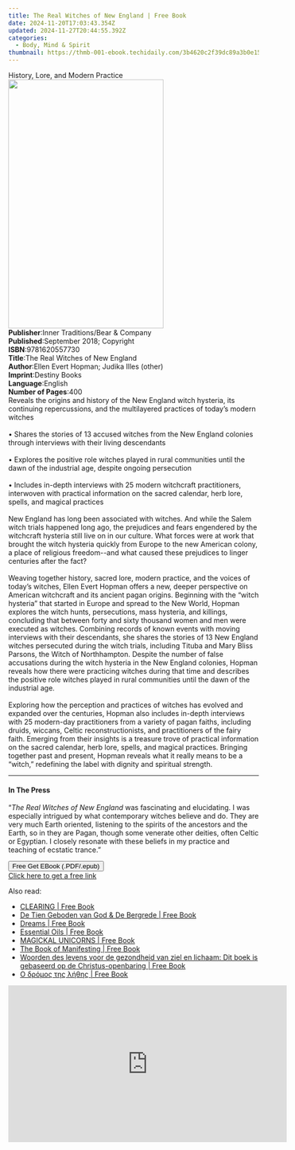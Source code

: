 ```yaml
---
title: The Real Witches of New England | Free Book
date: 2024-11-20T17:03:43.354Z
updated: 2024-11-27T20:44:55.392Z
categories:
  - Body, Mind & Spirit
thumbnail: https://thmb-001-ebook.techidaily.com/3b4620c2f39dc89a3b0e155df788d39e04958d25ea575e6d224f817b1e180cd9.jpg
---
```

<main id="book-container">
  <div class="flex flex-col">
    <div class="book-brief flex-1 py-6 px-4 sm:p-6 md:py-10 md:px-8">
      <!-- brief-->
      <div class="book-brief-main">History, Lore, and Modern Practice</div>
    </div>
    <div
      class="book-meta-info flex-1 grid gap-4 col-start-1 col-end-3 row-start-1 sm:mb-6 sm:grid-cols-4 lg:gap-6 lg:col-start-2 lg:row-end-6 lg:row-span-6 lg:mb-0"
    >
      <div
        class="book-meta-info-left place-content-center mt-4 p-4 text-sm leading-6 col-start-2 col-span-2 dark:text-slate-400"
      >
        <img
          class="w-full h-500 object-cover rounded-lg sm:h-255 sm:col-span-2 lg:col-span-full"
          src="https://img-001-ebook.techidaily.com/a6d347f0decb3e307a87dd869eadedcbe6e4cb75329c83cc7001028520508063.jpg"
          alt=""
          width="312"
          height="500"
        />
      </div>
      <div
        class="book-meta-info-right mt-2 col-start-1 row-start-2 col-span-3 self-center"
      >
        <!-- meta data  -->
        <div class="flex flex-col px-4 md:px-8">
          <div class="flex-1">
            <strong>Publisher</strong>:<span class="px-2"
              >Inner Traditions/Bear &amp; Company</span
            >
          </div>
          <div class="flex-1">
            <strong>Published</strong>:<span class="px-2"
              >September 2018; Copyright</span
            >
          </div>
          <div class="flex-1">
            <strong>ISBN</strong>:<span class="px-2">9781620557730</span>
          </div>
          <div class="flex-1">
            <strong>Title</strong>:<span class="px-2"
              >The Real Witches of New England</span
            >
          </div>
          <div class="flex-1">
            <strong>Author</strong>:<span class="px-2"
              >Ellen Evert Hopman; Judika Illes (other)</span
            >
          </div>
          <div class="flex-1">
            <strong>Imprint</strong>:<span class="px-2">Destiny Books</span>
          </div>
          <div class="flex-1">
            <strong>Language</strong>:<span class="px-2">English</span>
          </div>
          <div class="flex-1">
            <strong>Number of Pages</strong>:<span class="px-2">400</span>
          </div>
        </div>
      </div>
    </div>
    <div class="book-description flex-1 py-6 px-4 sm:p-6 md:py-10 md:px-8">
      <div class="book-description-main">
        <div accordion-content="" id="description">
          Reveals the origins and history of the New England witch hysteria, its
          continuing repercussions, and the multilayered practices of today’s
          modern witches <br /><br />• Shares the stories of 13 accused witches
          from the New England colonies through interviews with their living
          descendants <br /><br />• Explores the positive role witches played in
          rural communities until the dawn of the industrial age, despite
          ongoing persecution <br /><br />• Includes in-depth interviews with 25
          modern witchcraft practitioners, interwoven with practical information
          on the sacred calendar, herb lore, spells, and magical practices
          <br /><br />New England has long been associated with witches. And
          while the Salem witch trials happened long ago, the prejudices and
          fears engendered by the witchcraft hysteria still live on in our
          culture. What forces were at work that brought the witch hysteria
          quickly from Europe to the new American colony, a place of religious
          freedom--and what caused these prejudices to linger centuries after
          the fact? <br /><br />Weaving together history, sacred lore, modern
          practice, and the voices of today’s witches, Ellen Evert Hopman offers
          a new, deeper perspective on American witchcraft and its ancient pagan
          origins. Beginning with the “witch hysteria” that started in Europe
          and spread to the New World, Hopman explores the witch hunts,
          persecutions, mass hysteria, and killings, concluding that between
          forty and sixty thousand women and men were executed as witches.
          Combining records of known events with moving interviews with their
          descendants, she shares the stories of 13 New England witches
          persecuted during the witch trials, including Tituba and Mary Bliss
          Parsons, the Witch of Northhampton. Despite the number of false
          accusations during the witch hysteria in the New England colonies,
          Hopman reveals how there were practicing witches during that time and
          describes the positive role witches played in rural communities until
          the dawn of the industrial age. <br /><br />Exploring how the
          perception and practices of witches has evolved and expanded over the
          centuries, Hopman also includes in-depth interviews with 25 modern-day
          practitioners from a variety of pagan faiths, including druids,
          wiccans, Celtic reconstructionists, and practitioners of the fairy
          faith. Emerging from their insights is a treasure trove of practical
          information on the sacred calendar, herb lore, spells, and magical
          practices. Bringing together past and present, Hopman reveals what it
          really means to be a “witch,” redefining the label with dignity and
          spiritual strength.
        </div>
        <div class="accordion-fader"></div>
      </div>
    </div>
    <div class="book-excerpts flex-1 py-6 px-4 sm:p-6 md:py-10 md:px-8">
      <!-- excerpts-->
      <div class="book-excerpts-main">
        <hr />
        <h4 class="placeholder placeholder-heading">
          <span>In The Press</span>
        </h4>
        <p>
          “<i>The Real Witches of New England</i> was fascinating and
          elucidating. I was especially intrigued by what contemporary witches
          believe and do. They are very much Earth oriented, listening to the
          spirits of the ancestors and the Earth, so in they are Pagan, though
          some venerate other deities, often Celtic or Egyptian. I closely
          resonate with these beliefs in my practice and teaching of ecstatic
          trance.”
        </p>
      </div>
    </div>
    <div
      class="book-about-author flex-1 py-6 px-4 sm:p-6 md:py-10 md:px-8"
    ></div>
    <div class="book-free-get flex-1 py-6 px-4 sm:p-6 md:py-10 md:px-8">
      <button
        id="btn-free-get"
        class="bg-blue-500 hover:bg-blue-700 text-white font-bold py-2 px-4 rounded"
      >
        Free Get EBook (.PDF/.epub)
      </button>
      <div id="countdown-display" class="px-2 text-lg mt-2"></div>
      <a
        id="free-link"
        class="hidden bg-blue-500 hover:bg-blue-700 text-white font-bold py-2 px-4 rounded"
        href="https://www.ebooks.com/en-us/book/96028112/the-real-witches-of-new-england/ellen-evert-hopman/"
        target="_blank"
        >Click here to get a free link</a
      >
    </div>
    <script>
      let countdownTime = 0;
      let countdownInterval = null;
      document
        .getElementById('btn-free-get')
        .addEventListener('click', startCountdown);
      function startCountdown() {
        countdownTime = new Date().getTime() + 60000 * 3;
        countdownInterval = setInterval(updateCountdown, 1000);
        document.getElementById('btn-free-get').disabled = true;
        document
          .getElementById('btn-free-get')
          .classList.add('bg-gray-500', 'cursor-not-allowed');
      }
      function updateCountdown() {
        let currentTime = new Date().getTime();
        let timeLeft = countdownTime - currentTime;
        let secondsLeft = Math.floor(timeLeft / 1000);
        document.getElementById('countdown-display').innerHTML =
          `Remaining time: ${secondsLeft} seconds.`;
        if (secondsLeft <= 0) {
          clearInterval(countdownInterval);
          document.getElementById('btn-free-get').classList.add('hidden');
          document.getElementById('free-link').classList.remove('hidden');
          document.getElementById('countdown-display').innerHTML = '';
        }
      }
    </script>
  </div>
</main>

<ins class="adsbygoogle"
      style="display:block"
      data-ad-client="ca-pub-7571918770474297"
      data-ad-slot="8358498916"
      data-ad-format="auto"
      data-full-width-responsive="true"></ins>
    

<span class="atpl-alsoreadstyle">Also read:</span>
<div><ul>
<li><a href="https://novels-ebooks.techidaily.com/211372601-9781925924848-clearing/"><u>CLEARING | Free Book</u></a></li>
<li><a href="https://novels-ebooks.techidaily.com/211373364-9789083246123-de-tien-geboden-van-god-de-bergrede/"><u>De Tien Geboden van God & De Bergrede | Free Book</u></a></li>
<li><a href="https://novels-ebooks.techidaily.com/211372604-9781925924909-dreams/"><u>Dreams | Free Book</u></a></li>
<li><a href="https://novels-ebooks.techidaily.com/211372605-9781925924923-essential-oils/"><u>Essential Oils | Free Book</u></a></li>
<li><a href="https://novels-ebooks.techidaily.com/211372599-9781925924824-magickal-unicorns/"><u>MAGICKAL UNICORNS | Free Book</u></a></li>
<li><a href="https://novels-ebooks.techidaily.com/211373372-9781646494255-the-book-of-manifesting/"><u>The Book of Manifesting | Free Book</u></a></li>
<li><a href="https://novels-ebooks.techidaily.com/211373359-9783964461018-woorden-des-levens-voor-de-gezondheid-van-ziel-en-lichaam-dit-boek-is-gebaseerd-op-de-christus-openbaring/"><u>Woorden des levens voor de gezondheid van ziel en lichaam: Dit boek is gebaseerd op de Christus-openbaring | Free Book</u></a></li>
<li><a href="https://novels-ebooks.techidaily.com/211373365-9783964463487-o-dromos-ths-lhthhs/"><u>Ο δρόμος της λήθης | Free Book</u></a></li>
</ul></div>

<!-- affiliate ads begin -->
<iframe width="560" height="315" src="https://www.youtube.com/embed/MHafwnWSEQk?si=rejNVNpJZH2SqNLy&autoplay=1" title="YouTube video player" frameborder="0" allow="accelerometer; autoplay; clipboard-write; encrypted-media; gyroscope; picture-in-picture; web-share" referrerpolicy="strict-origin-when-cross-origin" allowfullscreen></iframe>
<!-- affiliate ads end -->

